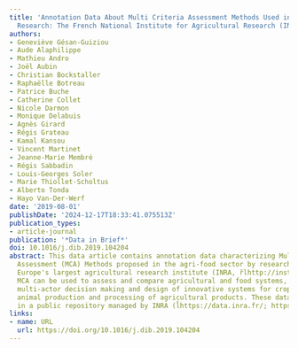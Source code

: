 ```yaml
---
title: 'Annotation Data About Multi Criteria Assessment Methods Used in the Agri-food
  Research: The French National Institute for Agricultural Research (INRA) Experience'
authors:
- Geneviève Gésan-Guiziou
- Aude Alaphilippe
- Mathieu Andro
- Joël Aubin
- Christian Bockstaller
- Raphaëlle Botreau
- Patrice Buche
- Catherine Collet
- Nicole Darmon
- Monique Delabuis
- Agnès Girard
- Régis Grateau
- Kamal Kansou
- Vincent Martinet
- Jeanne-Marie Membré
- Régis Sabbadin
- Louis-Georges Soler
- Marie Thiollet-Scholtus
- Alberto Tonda
- Hayo Van-Der-Werf
date: '2019-08-01'
publishDate: '2024-12-17T18:33:41.075513Z'
publication_types:
- article-journal
publication: '*Data in Brief*'
doi: 10.1016/j.dib.2019.104204
abstract: This data article contains annotation data characterizing Multi Criteria
  Assessment (MCA) Methods proposed in the agri-food sector by researchers from INRA,
  Europe's largest agricultural research institute (INRA, r̆lhttp://institut.inra.fr/en).
  MCA can be used to assess and compare agricultural and food systems, and support
  multi-actor decision making and design of innovative systems for crop production,
  animal production and processing of agricultural products. These data are stored
  in a public repository managed by INRA (l̆https://data.inra.fr/; https://doi.org/10.15454/WB51LL).
links:
- name: URL
  url: https://doi.org/10.1016/j.dib.2019.104204
---
```

